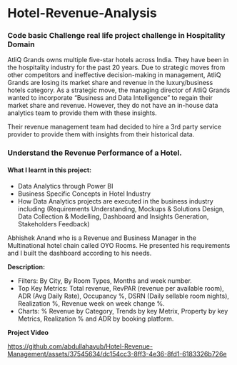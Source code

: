 # Hotel-Revenue-Analysis

### Code basic Challenge real life project challenge in Hospitality Domain

AtliQ Grands owns multiple five-star hotels across India. They have been in the hospitality industry for the past 20 years. Due to strategic moves from other competitors and ineffective decision-making in management, AtliQ Grands are losing its market share and revenue in the luxury/business hotels category. As a strategic move, the managing director of AtliQ Grands wanted to incorporate “Business and Data Intelligence” to regain their market share and revenue. However, they do not have an in-house data analytics team to provide them with these insights.

Their revenue management team had decided to hire a 3rd party service provider to provide them with insights from their historical data.

### Understand the Revenue Performance of a Hotel.

#### What I learnt in this project:

- Data Analytics through Power BI
- Business Specific Concepts in Hotel Industry
- How Data Analytics projects are executed in the business industry including (Requirements Understanding, Mockups & Solutions Design, Data Collection & Modelling, Dashboard and Insights Generation, Stakeholders Feedback)

Abhishek Anand who is a Revenue and Business Manager in the Multinational hotel chain called OYO Rooms. He presented his requirements and I built the dashboard according to his needs. 

**Description:**
- Filters: By City, By Room Types, Months and week number.
- Top Key Metrics: Total revenue, RevPAR (revenue per available room), ADR (Avg Daily Rate), Occupancy %, DSRN (Daily sellable room nights), Realization %, Revenue week on week change %.
- Charts: % Revenue by Category, Trends by key Metrix, Property by key Metrics, Realization % and ADR by booking platform.

**Project Video**

https://github.com/abdullahayub/Hotel-Revenue-Management/assets/37545634/dc154cc3-8ff3-4e36-8fd1-6183326b726e
